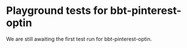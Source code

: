 # Playground tests for bbt-pinterest-optin
We are still awaiting the first test run for bbt-pinterest-optin.
